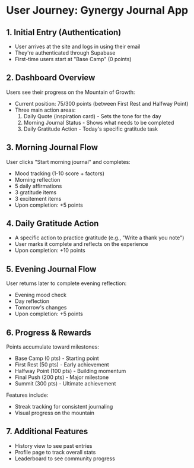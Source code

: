# User Journey: Gynergy Journal App

## 1. Initial Entry (Authentication)
- User arrives at the site and logs in using their email
- They're authenticated through Supabase
- First-time users start at "Base Camp" (0 points)

## 2. Dashboard Overview
Users see their progress on the Mountain of Growth:
- Current position: 75/300 points (between First Rest and Halfway Point)
- Three main action areas:
  1. Daily Quote (inspiration card) - Sets the tone for the day
  2. Morning Journal Status - Shows what needs to be completed
  3. Daily Gratitude Action - Today's specific gratitude task

## 3. Morning Journal Flow
User clicks "Start morning journal" and completes:
- Mood tracking (1-10 score + factors)
- Morning reflection
- 5 daily affirmations
- 3 gratitude items
- 3 excitement items
- Upon completion: +5 points

## 4. Daily Gratitude Action
- A specific action to practice gratitude (e.g., "Write a thank you note")
- User marks it complete and reflects on the experience
- Upon completion: +10 points

## 5. Evening Journal Flow
User returns later to complete evening reflection:
- Evening mood check
- Day reflection
- Tomorrow's changes
- Upon completion: +5 points

## 6. Progress & Rewards
Points accumulate toward milestones:
- Base Camp (0 pts) - Starting point
- First Rest (50 pts) - Early achievement
- Halfway Point (100 pts) - Building momentum
- Final Push (200 pts) - Major milestone
- Summit (300 pts) - Ultimate achievement

Features include:
- Streak tracking for consistent journaling
- Visual progress on the mountain

## 7. Additional Features
- History view to see past entries
- Profile page to track overall stats
- Leaderboard to see community progress